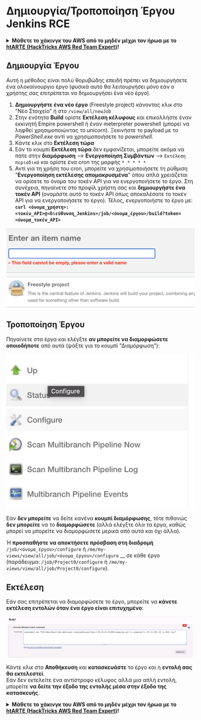 # Δημιουργία/Τροποποίηση Έργου Jenkins RCE

<details>

<summary><strong>Μάθετε το χάκινγκ του AWS από το μηδέν μέχρι τον ήρωα με το</strong> <a href="https://training.hacktricks.xyz/courses/arte"><strong>htARTE (HackTricks AWS Red Team Expert)</strong></a><strong>!</strong></summary>

Άλλοι τρόποι υποστήριξης του HackTricks:

* Εάν θέλετε να δείτε την **εταιρεία σας να διαφημίζεται στο HackTricks** ή να **κατεβάσετε το HackTricks σε μορφή PDF**, ελέγξτε τα [**ΣΧΕΔΙΑ ΣΥΝΔΡΟΜΗΣ**](https://github.com/sponsors/carlospolop)!
* Αποκτήστε το [**επίσημο PEASS & HackTricks swag**](https://peass.creator-spring.com)
* Ανακαλύψτε [**την Οικογένεια PEASS**](https://opensea.io/collection/the-peass-family), τη συλλογή μας από αποκλειστικά [**NFTs**](https://opensea.io/collection/the-peass-family)
* **Συμμετάσχετε** στην 💬 [**ομάδα Discord**](https://discord.gg/hRep4RUj7f) ή στην [**ομάδα telegram**](https://t.me/peass) ή **ακολουθήστε** μας στο **Twitter** 🐦 [**@hacktricks_live**](https://twitter.com/hacktricks_live)**.**
* **Μοιραστείτε τα χάκινγκ κόλπα σας υποβάλλοντας PRs** στα αποθετήρια [**HackTricks**](https://github.com/carlospolop/hacktricks) και [**HackTricks Cloud**](https://github.com/carlospolop/hacktricks-cloud) στο GitHub.

</details>

## Δημιουργία Έργου

Αυτή η μέθοδος είναι πολύ θορυβώδης επειδή πρέπει να δημιουργήσετε ένα ολοκαίνουργιο έργο (φυσικά αυτό θα λειτουργήσει μόνο εάν ο χρήστης σας επιτρέπεται να δημιουργήσει ένα νέο έργο).

1. **Δημιουργήστε ένα νέο έργο** (Freestyle project) κάνοντας κλικ στο "Νέο Στοιχείο" ή στο `/view/all/newJob`
2. Στην ενότητα **Build** ορίστε **Εκτέλεση κέλυφους** και επικολλήστε έναν εκκινητή Empire powershell ή έναν meterpreter powershell (μπορεί να ληφθεί χρησιμοποιώντας το _unicorn_). Ξεκινήστε το payload με το _PowerShell.exe_ αντί να χρησιμοποιήσετε το _powershell._
3. Κάντε κλικ στο **Εκτέλεση τώρα**
1. Εάν το κουμπί **Εκτέλεση τώρα** δεν εμφανίζεται, μπορείτε ακόμα να πάτε στην **διαμόρφωση** --> **Ενεργοποίηση Συμβάντων** --> `Εκτέλεση περιοδικά` και ορίστε ένα cron της μορφής `* * * * *`
2. Αντί για τη χρήση του cron, μπορείτε να χρησιμοποιήσετε τη ρύθμιση "**Ενεργοποίηση εκτέλεσης απομακρυσμένα**" όπου απλά χρειάζεται να ορίσετε το όνομα του τοκέν API για να ενεργοποιήσετε το έργο. Στη συνέχεια, πηγαίνετε στο προφίλ χρήστη σας και **δημιουργήστε ένα τοκέν API** (ονομάστε αυτό το τοκέν API όπως αποκαλέσατε το τοκέν API για να ενεργοποιήσετε το έργο). Τέλος, ενεργοποιήστε το έργο με: **`curl <όνομα_χρήστη>:<τοκέν_API>@<διεύθυνση_Jenkins>/job/<όνομα_έργου>/build?token=<όνομα_τοκέν_API>`**

![](<../../.gitbook/assets/image (12) (1).png>)

## Τροποποίηση Έργου

Πηγαίνετε στα έργα και ελέγξτε **αν μπορείτε να διαμορφώσετε οποιοδήποτε** από αυτά (ψάξτε για το κουμπί "Διαμόρφωση"):

![](<../../.gitbook/assets/image (34).png>)

Εάν **δεν μπορείτε** να δείτε κανένα **κουμπί διαμόρφωσης**, τότε πιθανώς **δεν μπορείτε** να το **διαμορφώσετε** (αλλά ελέγξτε όλα τα έργα, καθώς μπορεί να μπορείτε να διαμορφώσετε μερικά από αυτά και όχι άλλα).

Ή **προσπαθήστε να αποκτήσετε πρόσβαση στη διαδρομή** `/job/<όνομα_έργου>/configure` ή `/me/my-views/view/all/job/<όνομα_έργου>/configure` __ σε κάθε έργο (παράδειγμα: `/job/Project0/configure` ή `/me/my-views/view/all/job/Project0/configure`).

## Εκτέλεση

Εάν σας επιτρέπεται να διαμορφώσετε το έργο, μπορείτε να **κάνετε εκτέλεση εντολών όταν ένα έργο είναι επιτυχημένο**:

![](<../../.gitbook/assets/image (70).png>)

Κάντε κλικ στο **Αποθήκευση** και **κατασκευάστε** το έργο και η **εντολή σας θα εκτελεστεί**.\
Εάν δεν εκτελείτε ένα αντίστροφο κέλυφος αλλά μια απλή εντολή, μπορείτε **να δείτε την έξοδο της εντολής μέσα στην έξοδο της κατασκευής**.

<details>

<summary><strong>Μάθετε το χάκινγκ του AWS από το μηδέν μέχρι τον ήρωα με το</strong> <a href="https://training.hacktricks.xyz/courses/arte"><strong>htARTE (HackTricks AWS Red Team Expert)</strong></a><strong>!</strong></summary>

Άλλοι τρόποι υποστήριξης του HackTricks:

* Εάν θέλετε να δείτε την **εταιρεία σας να διαφημίζεται στο HackTricks** ή να **κατεβάσετε το HackTricks σε μορφή PDF**, ελέγξτε τα [**ΣΧΕΔΙΑ ΣΥΝΔΡΟΜΗΣ**](https://github.com/sponsors/c
